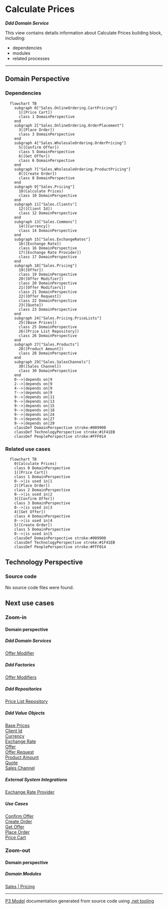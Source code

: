 ﻿
# Calculate Prices

***Ddd Domain Service***  

This view contains details information about Calculate Prices building block, including:
- dependencies
- modules
- related processes  

---



## Domain Perspective


### Dependencies

```mermaid
  flowchart TB
    subgraph 0["Sales.OnlineOrdering.CartPricing"]
      1([Price Cart])
      class 1 DomainPerspective
    end
    subgraph 2["Sales.OnlineOrdering.OrderPlacement"]
      3([Place Order])
      class 3 DomainPerspective
    end
    subgraph 4["Sales.WholesaleOrdering.OrderPricing"]
      5([Confirm Offer])
      class 5 DomainPerspective
      6([Get Offer])
      class 6 DomainPerspective
    end
    subgraph 7["Sales.WholesaleOrdering.ProductPricing"]
      8([Create Order])
      class 8 DomainPerspective
    end
    subgraph 9["Sales.Pricing"]
      10(Calculate Prices)
      class 10 DomainPerspective
    end
    subgraph 11["Sales.Clients"]
      12([Client Id])
      class 12 DomainPerspective
    end
    subgraph 13["Sales.Commons"]
      14([Currency])
      class 14 DomainPerspective
    end
    subgraph 15["Sales.ExchangeRates"]
      16([Exchange Rate])
      class 16 DomainPerspective
      17([Exchange Rate Provider])
      class 17 DomainPerspective
    end
    subgraph 18["Sales.Pricing"]
      19([Offer])
      class 19 DomainPerspective
      20([Offer Modifier])
      class 20 DomainPerspective
      21([Offer Modifiers])
      class 21 DomainPerspective
      22([Offer Request])
      class 22 DomainPerspective
      23([Quote])
      class 23 DomainPerspective
    end
    subgraph 24["Sales.Pricing.PriceLists"]
      25([Base Prices])
      class 25 DomainPerspective
      26([Price List Repository])
      class 26 DomainPerspective
    end
    subgraph 27["Sales.Products"]
      28([Product Amount])
      class 28 DomainPerspective
    end
    subgraph 29["Sales.SalesChannels"]
      30([Sales Channel])
      class 30 DomainPerspective
    end
    0-->|depends on|9
    2-->|depends on|9
    4-->|depends on|9
    7-->|depends on|9
    9-->|depends on|11
    9-->|depends on|13
    9-->|depends on|15
    9-->|depends on|18
    9-->|depends on|24
    9-->|depends on|27
    9-->|depends on|29
    classDef DomainPerspective stroke:#009900
    classDef TechnologyPerspective stroke:#1F41EB
    classDef PeoplePerspective stroke:#FFF014
```

### Related use cases

```mermaid
  flowchart TB
    0(Calculate Prices)
    class 0 DomainPerspective
    1([Price Cart])
    class 1 DomainPerspective
    0-->|is used in|1
    2([Place Order])
    class 2 DomainPerspective
    0-->|is used in|2
    3([Confirm Offer])
    class 3 DomainPerspective
    0-->|is used in|3
    4([Get Offer])
    class 4 DomainPerspective
    0-->|is used in|4
    5([Create Order])
    class 5 DomainPerspective
    0-->|is used in|5
    classDef DomainPerspective stroke:#009900
    classDef TechnologyPerspective stroke:#1F41EB
    classDef PeoplePerspective stroke:#FFF014
```

## Technology Perspective


### Source code

No source code files were found.  

## Next use cases


### Zoom-in


#### Domain perspective


##### Ddd Domain Services

[Offer Modifier](OfferModifier.md)  

##### Ddd Factories

[Offer Modifiers](OfferModifiers.md)  

##### Ddd Repositories

[Price List Repository](PriceLists/PriceListRepository.md)  

##### Ddd Value Objects

[Base Prices](PriceLists/BasePrices.md)  
[Client Id](../Clients/ClientId.md)  
[Currency](../Commons/Currency.md)  
[Exchange Rate](../ExchangeRates/ExchangeRate.md)  
[Offer](Offer.md)  
[Offer Request](OfferRequest.md)  
[Product Amount](../Products/ProductAmount.md)  
[Quote](Quote.md)  
[Sales Channel](../SalesChannels/SalesChannel.md)  

##### External System Integrations

[Exchange Rate Provider](../ExchangeRates/ExchangeRateProvider.md)  

##### Use Cases

[Confirm Offer](../WholesaleOrdering/OrderPricing/ConfirmOffer.md)  
[Create Order](../WholesaleOrdering/ProductPricing/CreateOrder.md)  
[Get Offer](../WholesaleOrdering/OrderPricing/GetOffer.md)  
[Place Order](../OnlineOrdering/OrderPlacement/PlaceOrder.md)  
[Price Cart](../OnlineOrdering/CartPricing/PriceCart.md)  

### Zoom-out


#### Domain perspective


##### Domain Modules

[Sales | Pricing](Pricing-module.md)  

---

[P3 Model](https://github.com/P3-model/P3-model) documentation generated from source code using [.net tooling](https://github.com/P3-model/P3-model-dotnet)